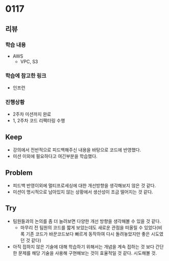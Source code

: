 # 0117
## 리뷰
### 학습 내용
- AWS
  - VPC, S3
### 학습에 참고한 링크
- 인프런
### 진행상황
- 2주차 미션까지 완료
- 1, 2주차 코드 리팩터링 수행
## Keep
- 강의에서 전반적으로 피드백해주신 내용을 바탕으로 코드에 반영했다.
- 미션 이외에 필요하다고 여긴부분을 학습했다.
## Problem
- 피드백 반영이외에 멀티프로세싱에 대한 개선방향을 생각해보지 않은 것 같다.
- 미션이 명시적으로 남아있지 않는 상황에서 생산성이 조금 떨어지는 것 같다.
## Try
- 팀원들과의 논의를 좀 더 늘려보면 다양한 개선 방향을 생각해볼 수 있을 것 같다.
  - 마무리 전 팀원의 코드를 짧게 보았는데도 새로운 관점을 떠올릴 수 있었다(비록 기존 코드가 바꾼코드보다 빠르게 동작하여 다시 돌려놓았지만 좋은 시도였던 것 같다)
- 아직 접하지 않은 기술에 대해 학습하기 위해서는 개념을 계속 접하는 것 보다 간단한 문제를 해당 기술을 사용해 구현해보는 것이 효율적일 것 같다. 시도해볼 것.